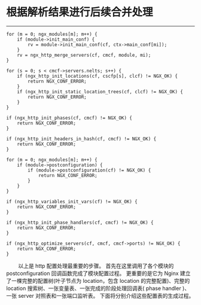 # 根据解析结果进行后续合并处理
***

    for (m = 0; ngx_modules[m]; m++) {
        if (module->init_main_conf) {
            rv = module->init_main_conf(cf, ctx->main_conf[mi]);
        }
        rv = ngx_http_merge_servers(cf, cmcf, module, mi);
    }

    for (s = 0; s < cmcf->servers.nelts; s++) {
        if (ngx_http_init_locations(cf, cscfp[s], clcf) != NGX_OK) {
            return NGX_CONF_ERROR;
        }
        if (ngx_http_init_static_location_trees(cf, clcf) != NGX_OK) {
            return NGX_CONF_ERROR;
        }
    }

    if (ngx_http_init_phases(cf, cmcf) != NGX_OK) {
        return NGX_CONF_ERROR;
    }

    if (ngx_http_init_headers_in_hash(cf, cmcf) != NGX_OK) {
        return NGX_CONF_ERROR;
    }

    for (m = 0; ngx_modules[m]; m++) {
        if (module->postconfiguration) {
            if (module->postconfiguration(cf) != NGX_OK) {
                return NGX_CONF_ERROR;
            }
        }
    }

    if (ngx_http_variables_init_vars(cf) != NGX_OK) {
        return NGX_CONF_ERROR;
    }

    if (ngx_http_init_phase_handlers(cf, cmcf) != NGX_OK) {
        return NGX_CONF_ERROR;
    }

    if (ngx_http_optimize_servers(cf, cmcf, cmcf->ports) != NGX_OK) {
        return NGX_CONF_ERROR;
    }

&emsp;&emsp;
以上是 http 配置处理最重要的步骤。
首先在这里调用了各个模块的 postconfiguration 回调函数完成了模块配置过程。
更重要的是它为 Nginx 建立了一棵完整的配置树(叶子节点为 location，包含 location 的完整配置)、完整的 location 搜索树、一张变量表、一张完成的阶段处理回调表( phase handler )、一张 server 对照表和一张端口监听表。
下面将分别介绍这些配置表的生成过程。
